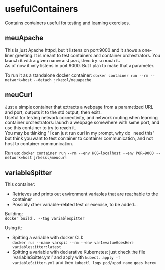 # usefulContainers
Contains containers useful for testing and learning exercises.

## meuApache
This is just Apache httpd, but it listens on port 9000 and it shows a one-liner greeting. It is meant to test containers and container orchestrators. You launch it with a given name and port, then try to reach it.  
As of now it only listens in port 9000. But I plan to make that a parameter.    
  
To run it as a standalone docker container: `docker container run --rm --network=host --detach jrkessl/meuapache`  
  
## meuCurl
Just a simple container that extracts a webpage from a parametized URL and port, outputs it to the std output, then exits.  
Useful for testing network connectivity, and network routing when learning container orchestrators: launch a webpage somewhere with some port, and use this container to try to reach it.   
You may be thinking "I can just run curl in my prompt, why do I need this" but think you want to test container to container communication, and not host to container communication.  

Run as: `docker container run --rm --env HOS=localhost --env POR=9000 --network=host jrkessl/meucurl`
  
## variableSpitter  
This container:  
 - Retrieves and prints out environment variables that are reachable to the container  
 - Possibly other variable-related test or exercise, to be added...  
  
Building:  
`docker build . --tag variablespitter`  
  
Using it:   
 - Spitting a variable with docker CLI:  
`docker run --name varspit --rm --env var1=valueGoesHere variablespitter:latest`  
 - Spitting a variable with declarative Kubernetes: just check the file 'variableSpitter.yml' and apply with `kubectl apply -f variableSpitter.yml` and then `kubectl logs pod/<pod name goes here>`  


